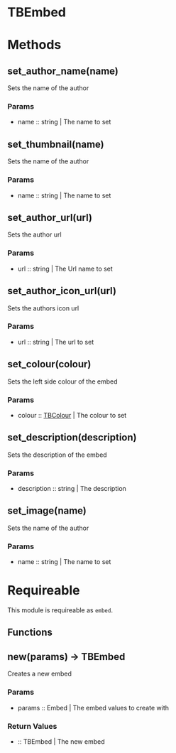 # TBEmbed

# Methods

## set_author_name(name)

Sets the name of the author

### Params
- name :: string | The name to set


## set_thumbnail(name)

Sets the name of the author

### Params
- name :: string | The name to set


## set_author_url(url)

Sets the author url

### Params
- url :: string | The Url name to set


## set_author_icon_url(url)

Sets the authors icon url

### Params
- url :: string | The url to set


## set_colour(colour)

Sets the left side colour of the embed

### Params
- colour :: [TBColour](TBColour.md) | The colour to set


## set_description(description)

Sets the description of the embed

### Params
- description :: string | The description


## set_image(name)

Sets the name of the author

### Params
- name :: string | The name to set


# Requireable

This module is requireable as `embed`.

## Functions

## new(params) -> TBEmbed

Creates a new embed

### Params
- params :: Embed | The embed values to create with


### Return Values
- :: TBEmbed | The new embed

